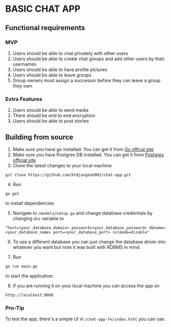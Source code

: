 # BASIC CHAT APP

## Functional requirements

### MVP

1. Users should be able to chat privately with other users
2. Users should be able to create chat groups and add other users by their usernames
3. Users should be able to have profile pictures
4. Users should be able to leave groups
5. Group owners must assign a successor before they can leave a group they own

### Extra Features

1. Users should be able to send media
2. There should be end to end encryption
3. Users should be able to post stories

## Building from source

1. Make sure you have go installed. You can get it from [Go offical site](https://go.dev/dl/)
2. Make sure you have Postgres DB installed. You can get it from [Postgres official site](https://www.postgresql.org/download/)
3. Clone the latest changes to your local machine

```
git clone https://github.com/btdjangbah001/chat-app.git
```

4. Run

```
go get
```

to install dependencies

5. Navigate to `/models/setup.go` and change database credentials by changing `dns` variable to

```
"host=<your_database_domain> password=<your_database_password> dbname=<your_database_name> port=<your_database_port> sslmode=disable"
```

6. To use a different database you can just change the database driver into whatever you want but note it was built with RDBMS in mind.

7. Run

```
go run main.go
```

to start the application.

8. If you are running it on your local machine you can access the app on

```
http://localhost:8080
```

### Pro-Tip

To test the app, there's a simple UI in `/chat-app-fe/index.html` you can use.
